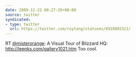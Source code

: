 ```yaml
---
date: 2009-12-22 00:27:29+00:00
source: twitter
syndicated:
- type: twitter
  url: https://twitter.com/roytang/statuses/6910895311/
---
```


RT [@misterorange](https://twitter.com/misterorange/): A Visual Tour of Blizzard HQ: http://leenks.com/gallery1021.htm Too cool.